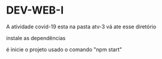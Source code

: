 # DEV-WEB-I

A atividade covid-19 esta na pasta atv-3 vá ate esse diretório

instale as dependências 

é inicie o projeto usado o comando "npm start"
